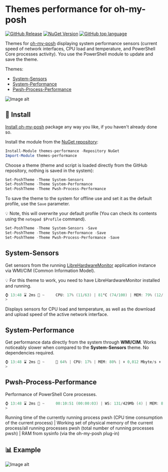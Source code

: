 # Themes performance for oh-my-posh

[![GitHub Release](https://img.shields.io/github/v/release/Lifailon/oh-my-posh-themes-performance?display_name=release&logo=GitHub&label=GitHub&link=https%3A%2F%2Fgithub.com%2FLifailon%2Foh-my-posh-themes-performance%2F)](https://github.com/Lifailon/oh-my-posh-themes-performance)
[![NuGet Version](https://img.shields.io/nuget/v/themes-performance?logo=NuGet&label=NuGet&link=https%3A%2F%2Fwww.nuget.org%2Fpackages%2Fthemes-performance)](https://www.nuget.org/packages/themes-performance)
[![GitHub top language](https://img.shields.io/github/languages/top/Lifailon/oh-my-posh-themes-performance?logo=PowerShell&link=https%3A%2F%2Fgithub.com%2FPowerShell%2FPowerShell)](https://github.com/PowerShell/PowerShell)

Themes for [oh-my-posh](https://github.com/jandedobbeleer/oh-my-posh) displaying system performance sensors (current speed of network interfaces, CPU load and temperature, and PowerShell Core processes activity). You use the PowerShell module to update and save the theme.

Themes:
- [System-Sensors](#system-sensors)
- [System-Performance](#system-performance)
- [Pwsh-Process-Performance](#pwsh-process-performance)

![Image alt](https://github.com/Lifailon/oh-my-posh-themes-performance/blob/rsa/image/Example.jpg)

## 🚀 Install

[Install oh-my-posh](https://ohmyposh.dev/docs/installation/windows) package any way you like, if you haven't already done so.

Install the module from the [NuGet repository](https://www.nuget.org/packages/themes-performance):

```PowerShell
Install-Module themes-performance -Repository NuGet
Import-Module themes-performance
```

Choose a theme (theme and script is loaded directly from the GitHub repository, nothing is saved in the system):

```PowerShell
Set-PoshTheme -Theme System-Sensors
Set-PoshTheme -Theme System-Performance
Set-PoshTheme -Theme Pwsh-Process-Performance
```

To save the theme to the system for offline use and set it as the default profile, use the `Save` parameter.

💡 Note, this will overwrite your default profile (You can check its contents using the `notepad $Profile` command).

```PowerShell
Set-PoshTheme -Theme System-Sensors -Save
Set-PoshTheme -Theme System-Performance -Save
Set-PoshTheme -Theme Pwsh-Process-Performance -Save
```

## System-Sensors

Get sensors from the running [LibreHardwareMonitor](https://github.com/LibreHardwareMonitor/LibreHardwareMonitor) application instance via WMI/CIM (Common Information Model).

💡 For this theme to work, you need to have LibreHardwareMonitor installed and running.

```PowerShell
⌚ 13:48 ⌛ 2ms 📁 ~     CPU: 17% (11/63) | 81°C (74/100) | MEM: 79% (12/15Gb) | ⬇ 0,032 Mbyte/s ⬆ 0,003 Mbyte/s
>
```

Displays sensors for CPU load and temperature, as well as the download and upload speed of the active network interface.

## System-Performance

Get performance data directly from the system through **WMI/CIM**. Works noticeably slower when compared to the **System-Sensors** theme. No dependencies required.

```PowerShell
⌚ 13:48 ⌛ 2ms 📁 ~     🔋 64% | CPU: 17% | MEM: 80% | ⬇ 0,012 Mbyte/s ⬆ 0,002 Mbyte/s
>
```

## Pwsh-Process-Performance

Performance of PowerShell Core processes.

```PowerShell
⌚ 13:48 ⌛ 2ms 📁 ~     00:10:51 (00:00:03) | WS: 131/429Mb (4) | MEM: 80% (12/15Gb)
>
```

Running time of the currently running process pwsh (CPU time consumption of the current process) | Working set of physical memory of the current process/all running processes pwsh (total number of running processes pwsh) | RAM from sysinfo (via the oh-my-posh plug-in)

## 📊 Example

![Image alt](https://github.com/Lifailon/oh-my-posh-themes-performance/blob/rsa/image/Example.gif)
